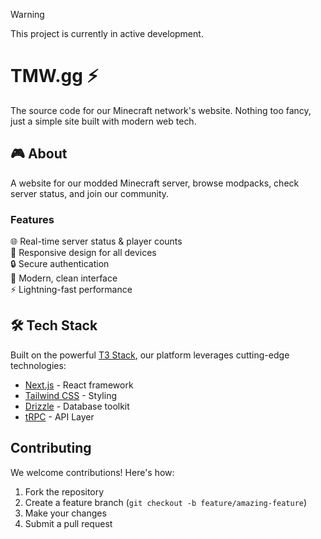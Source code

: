 
> [!WARNING]  
> This project is currently in active development. 

# TMW.gg ⚡

The source code for our Minecraft network's website. Nothing too fancy, just a simple site built with modern web tech.

## 🎮 About

A website for our modded Minecraft server, browse modpacks, check server status, and join our community.

### Features

🌐 Real-time server status & player counts  
📱 Responsive design for all devices  
🔒 Secure authentication  
🎨 Modern, clean interface  
⚡ Lightning-fast performance

## 🛠️ Tech Stack

Built on the powerful [T3 Stack](https://create.t3.gg), our platform leverages cutting-edge technologies:

- [Next.js](https://nextjs.org) - React framework
- [Tailwind CSS](https://tailwindcss.com) - Styling
- [Drizzle](https://orm.drizzle.team) - Database toolkit
- [tRPC](https://trpc.io) - API Layer

## Contributing

We welcome contributions! Here's how:

1. Fork the repository
2. Create a feature branch (`git checkout -b feature/amazing-feature`)
3. Make your changes
4. Submit a pull request

